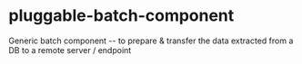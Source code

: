 # pluggable-batch-component
Generic batch component -- to prepare & transfer the data extracted from a DB to a remote server / endpoint
